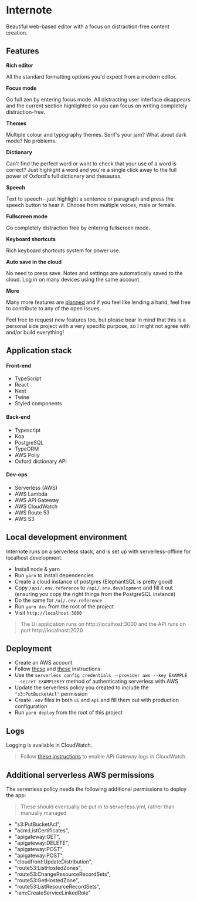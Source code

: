 # Internote

Beautiful web-based editor with a focus on distraction-free content creation.

## Features

**Rich editor**

All the standard formatting options you'd expect from a modern editor.

**Focus mode**

Go full zen by entering focus mode. All distracting user interface disappears and the current section highlighted so you can focus on writing completely distraction-free.

**Themes**

Multiple colour and typography themes. Serif's your jam? What about dark mode? No problems.

**Dictionary**

Can't find the perfect word or want to check that your use of a word is correct? Just highlight a word and you're a single click away to the full power of Oxford's full dictionary and thesauras.

**Speech**

Text to speech - just highlight a sentence or paragraph and press the speech button to hear it. Choose from multiple voices, male or female.

**Fullscreen mode**

Go completely distraction free by entering fullscreen mode.

**Keyboard shortcuts**

Rich keyboard shortcuts system for power use.

**Auto save in the cloud**

No need to press save. Notes and settings are automatically saved to the cloud. Log in on many devices using the same account.

**More**

Many more features are [planned](https://github.com/josephluck/internote/issues) and if you feel like lending a hand, feel free to contribute to any of the open issues.

Feel free to request new features too, but please bear in mind that this is a personal side project with a very specific purpose, so I might not agree with and/or build everything!

## Application stack

#### Front-end

- TypeScript
- React
- Next
- Twine
- Styled components

#### Back-end

- Typescript
- Koa
- PostgreSQL
- TypeORM
- AWS Polly
- Oxford dictionary API

#### Dev-ops

- Serverless (AWS)
- AWS Lambda
- AWS API Gateway
- AWS CloudWatch
- AWS Route 53
- AWS S3

## Local development environment

Internote runs on a serverless stack, and is set up with serverless-offline for localhost development.

- Install node & yarn
- Run `yarn` to install dependencies
- Create a cloud instance of postgres (ElephantSQL is pretty good)
- Copy `/api/.env.reference` to `/api/.env.development` and fill it out (ensuring you copy the right things from the PostgreSQL instance)
- Do the same for `/ui/.env.reference`
- Run `yarn dev` from the root of the project
- Visit `http://localhost:3000`

> The UI application runs on http://localhost:3000 and the API runs on port http://localhost:2020

## Deployment

- Create an AWS account
- Follow [these](https://serverless.com/framework/docs/providers/aws/guide/installation/) and [these](https://serverless.com/framework/docs/providers/aws/guide/credentials/) instructions
- Use the `serverless config credentials --provider aws --key EXAMPLE --secret EXAMPLEKEY` method of authenticating serverless with AWS
- Update the serverless policy you created to include the `"s3:PutBucketAcl"` permission
- Create `.env` files in both `ui` and `api` and fill them out with production configuration
- Run `yarn deploy` from the root of this project

## Logs

Logging is available in CloudWatch.

> Follow [these instructions](https://serverless-stack.com/chapters/api-gateway-and-lambda-logs.html#enable-api-gateway-cloudwatch-logs) to enable API Gateway logs in CloudWatch.

## Additional serverless AWS permissions

The serverless policy needs the following additional permissions to deploy the app:

> These should eventually be put in to serverless.yml, rather than manually managed

- "s3:PutBucketAcl",
- "acm:ListCertificates",
- "apigateway:GET",
- "apigateway:DELETE",
- "apigateway:POST",
- "apigateway:POST",
- "cloudfront:UpdateDistribution",
- "route53:ListHostedZones",
- "route53:ChangeResourceRecordSets",
- "route53:GetHostedZone",
- "route53:ListResourceRecordSets",
- "iam:CreateServiceLinkedRole"
